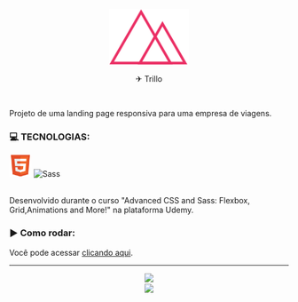 <div align="center">
<img  alt="logo" height="100"  src="img/logo.png">
<p>✈ Trillo</p>
</div>
<br>
<div>
    <p> Projeto de uma landing page responsiva para uma empresa de viagens. </p>
    <h3>💻 TECNOLOGIAS:</h3>
    <img  alt="HTML" width="40" src="https://raw.githubusercontent.com/devicons/devicon/master/icons/html5/html5-original.svg">
    <img alt="Sass" width="40" src="https://cdn.jsdelivr.net/gh/devicons/devicon/icons/sass/sass-original.svg" />
    <br><br>
    <p>Desenvolvido durante o curso "Advanced CSS and Sass: Flexbox, Grid,Animations and More!" na plataforma Udemy. </p>
</div>

<h3>▶ Como rodar:</h3>
<div>
    <p>Você pode acessar <a href="">clicando aqui</a>.</p>
</div>
<hr>
<div align="center">
    <a href="https://github.com/bncblnc"><img height="80" src="https://avatars.githubusercontent.com/u/108829137?v=4"></a>
   <br/><a href="https://www.linkedin.com/in/bncblnc/" target="_blank"><img src="https://img.shields.io/badge/-LinkedIn-%230077B5?style=for-the-badge&logo=linkedin&logoColor=white" target="_blank"></a>

</div>
